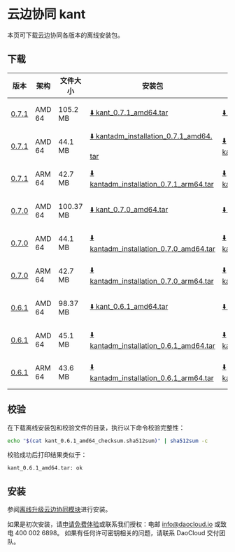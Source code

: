 # 云边协同 kant

本页可下载云边协同各版本的离线安装包。

## 下载

| 版本  | 架构 | 文件大小 | 安装包 | 校验文件 | 更新日期 | 备注      |
| ----- | --- | ------- | ----- | ------ | ------- |---------|
| [0.7.1](../../kant/intro/release-notes.md) | AMD 64 | 105.2 MB  | [:arrow_down: kant_0.7.1_amd64.tar](https://qiniu-download-public.daocloud.io/DaoCloud_Enterprise/kant_0.7.1_amd64.tar)                                 | [:arrow_down: kant_0.7.1_amd64_checksum.sha512sum](https://qiniu-download-public.daocloud.io/DaoCloud_Enterprise/kant_0.7.1_amd64_checksum.sha512sum)                                 | 2024-01-04  | 云端 amd 安装包 |
| [0.7.1](../../kant/intro/release-notes.md) | AMD 64 | 44.1 MB   | [:arrow_down: kantadm_installation_0.7.1_amd64.<br/><br/>tar](https://qiniu-download-public.daocloud.io/DaoCloud_Enterprise/kantadm_installation_0.7.1_amd64.tar) | [:arrow_down: kantadm_installation_0.7.1_amd64_checksum.sha512sum](https://qiniu-download-public.daocloud.io/DaoCloud_Enterprise/kantadm_installation_0.7.1_amd64_checksum.sha512sum) | 2024-01-04  | 边端 amd 安装包 |
| [0.7.1](../../kant/intro/release-notes.md) | ARM 64 | 42.7 MB   | [:arrow_down: kantadm_installation_0.7.1_arm64.tar](https://qiniu-download-public.daocloud.io/DaoCloud_Enterprise/kantadm_installation_0.7.1_arm64.tar) | [:arrow_down: kantadm_installation_0.7.1_arm64_checksum.sha512sum](https://qiniu-download-public.daocloud.io/DaoCloud_Enterprise/kantadm_installation_0.7.1_arm64_checksum.sha512sum) | 2024-01-04   | 边端 arm64 安装包 |
| [0.7.0](../../kant/intro/release-notes.md) | AMD 64 | 100.37 MB | [:arrow_down: kant_0.7.0_amd64.tar](https://qiniu-download-public.daocloud.io/DaoCloud_Enterprise/kant_0.7.0_amd64.tar) | [:arrow_down: kant_0.7.0_amd64_checksum.sha512sum](https://qiniu-download-public.daocloud.io/DaoCloud_Enterprise/kant_0.7.0_amd64_checksum.sha512sum) | 2023-12-22 | 云端 amd 安装包 |
| [0.7.0](../../kant/intro/release-notes.md) | AMD 64 | 44.1 MB  | [:arrow_down: kantadm_installation_0.7.0_amd64.tar](https://qiniu-download-public.daocloud.io/DaoCloud_Enterprise/kantadm_installation_0.7.0_amd64.tar) | [:arrow_down: kantadm_installation_0.7.0_amd64_checksum.sha512sum](https://qiniu-download-public.daocloud.io/DaoCloud_Enterprise/kantadm_installation_0.7.0_amd64_checksum.sha512sum) | 2023-12-22 | 边端 amd 安装包 |
| [0.7.0](../../kant/intro/release-notes.md) | ARM 64 | 42.7 MB  | [:arrow_down: kantadm_installation_0.7.0_arm64.tar](https://qiniu-download-public.daocloud.io/DaoCloud_Enterprise/kantadm_installation_0.7.0_arm64.tar) | [:arrow_down: kantadm_installation_0.7.0_arm64_checksum.sha512sum](https://qiniu-download-public.daocloud.io/DaoCloud_Enterprise/kantadm_installation_0.7.0_arm64_checksum.sha512sum) | 2023-12-22 | 边端 arm64 安装包 |
| [0.6.1](../../kant/intro/release-notes.md) | AMD 64 | 98.37 MB | [:arrow_down: kant_0.6.1_amd64.tar](https://qiniu-download-public.daocloud.io/DaoCloud_Enterprise/kant_0.6.1_amd64.tar) | [:arrow_down: kant_0.6.1_amd64_checksum.sha512sum](https://qiniu-download-public.daocloud.io/DaoCloud_Enterprise/kant_0.6.1_amd64_checksum.sha512sum) | 2023-12-01 | 云端 amd 安装包 |
| [0.6.1](../../kant/intro/release-notes.md) | AMD 64 | 45.1 MB  | [:arrow_down: kantadm_installation_0.6.1_amd64.tar](https://qiniu-download-public.daocloud.io/DaoCloud_Enterprise/kantadm_installation_0.6.1_amd64.tar) | [:arrow_down: kantadm_installation_0.6.1_amd64_checksum.sha512sum](https://qiniu-download-public.daocloud.io/DaoCloud_Enterprise/kantadm_installation_0.6.1_amd64_checksum.sha512sum) | 2023-12-01 | 边端 amd 安装包 |
| [0.6.1](../../kant/intro/release-notes.md) | ARM 64 | 43.6 MB  | [:arrow_down: kantadm_installation_0.6.1_arm64.tar](https://qiniu-download-public.daocloud.io/DaoCloud_Enterprise/kantadm_installation_0.6.1_arm64.tar) | [:arrow_down: kantadm_installation_0.6.1_arm64_checksum.sha512sum](https://qiniu-download-public.daocloud.io/DaoCloud_Enterprise/kantadm_installation_0.6.1_arm64_checksum.sha512sum) | 2023-12-01 | 边端 arm64 安装包 |

## 校验

在下载离线安装包和校验文件的目录，执行以下命令校验完整性：

```sh
echo "$(cat kant_0.6.1_amd64_checksum.sha512sum)" | sha512sum -c
```

校验成功后打印结果类似于：

```none
kant_0.6.1_amd64.tar: ok
```

## 安装

参阅[离线升级云边协同模块](../../kant/intro/offline-upgrade.md)进行安装。

如果是初次安装，请[申请免费体验](../../dce/license0.md)或联系我们授权：电邮 info@daocloud.io 或致电 400 002 6898。
如果有任何许可密钥相关的问题，请联系 DaoCloud 交付团队。
